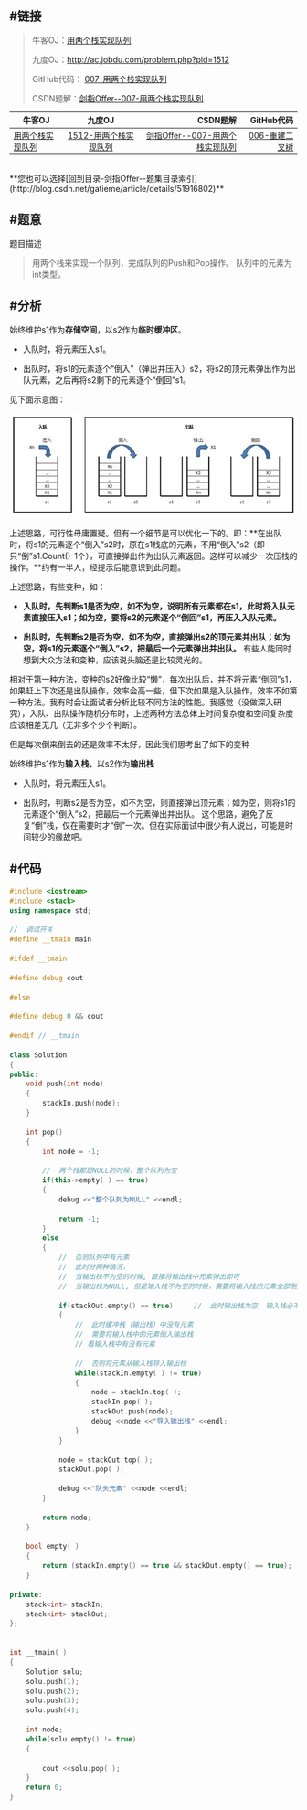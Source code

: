 #链接
-------

>牛客OJ：[用两个栈实现队列](http://www.nowcoder.com/practice/54275ddae22f475981afa2244dd448c6?tpId=13&tqId=11158&rp=1&ru=/ta/coding-interviews&qru=/ta/coding-interviews/question-rankingg) 
>
>九度OJ：http://ac.jobdu.com/problem.php?pid=1512
>
>GitHub代码： [007-用两个栈实现队列](https://github.com/gatieme/CodingInterviews/tree/master/006-%E9%87%8D%E5%BB%BA%E4%BA%8C%E5%8F%89%E6%A0%91)  
>
>CSDN题解：[剑指Offer--007-用两个栈实现队列](http://blog.csdn.net/gatieme/article/details/51112580)



| 牛客OJ                                                       |                            九度OJ                            |                                                     CSDN题解 |                                                   GitHub代码 |
| ------------------------------------------------------------ | :----------------------------------------------------------: | -----------------------------------------------------------: | -----------------------------------------------------------: |
| [用两个栈实现队列](http://www.nowcoder.com/practice/54275ddae22f475981afa2244dd448c6?tpId=13&tqId=11158&rp=1&ru=/ta/coding-interviews&qru=/ta/coding-interviews/question-rankingg) | [1512-用两个栈实现队列](http://ac.jobdu.com/problem.php?pid=1512) | [剑指Offer--007-用两个栈实现队列](http://blog.csdn.net/gatieme/article/details/51112580) | [006-重建二叉树](https://github.com/gatieme/CodingInterviews/tree/master/006-%E9%87%8D%E5%BB%BA%E4%BA%8C%E5%8F%89%E6%A0%91) |

<br>
**您也可以选择[回到目录-剑指Offer--题集目录索引](http://blog.csdn.net/gatieme/article/details/51916802)**


#题意
-------
题目描述


>用两个栈来实现一个队列，完成队列的Push和Pop操作。 队列中的元素为int类型。

#分析
-------

始终维护s1作为**存储空间**，以s2作为**临时缓冲区**。

*    入队时，将元素压入s1。

*    出队时，将s1的元素逐个“倒入”（弹出并压入）s2，将s2的顶元素弹出作为出队元素，之后再将s2剩下的元素逐个“倒回”s1。

见下面示意图：

![用两个栈模拟队列](./stack2queue.jpg)

上述思路，可行性毋庸置疑。但有一个细节是可以优化一下的。即：**在出队时，将s1的元素逐个“倒入”s2时，原在s1栈底的元素，不用“倒入”s2（即只“倒”s1.Count()-1个），可直接弹出作为出队元素返回。这样可以减少一次压栈的操作。**约有一半人，经提示后能意识到此问题。

上述思路，有些变种，如：

*    **入队时，先判断s1是否为空，如不为空，说明所有元素都在s1，此时将入队元素直接压入s1；如为空，要将s2的元素逐个“倒回”s1，再压入入队元素。**

*    **出队时，先判断s2是否为空，如不为空，直接弹出s2的顶元素并出队；如为空，将s1的元素逐个“倒入”s2，把最后一个元素弹出并出队。**
  有些人能同时想到大众方法和变种，应该说头脑还是比较灵光的。

相对于第一种方法，变种的s2好像比较“懒”，每次出队后，并不将元素“倒回”s1，如果赶上下次还是出队操作，效率会高一些，但下次如果是入队操作，效率不如第一种方法。我有时会让面试者分析比较不同方法的性能。我感觉（没做深入研究），入队、出队操作随机分布时，上述两种方法总体上时间复杂度和空间复杂度应该相差无几（无非多个少个判断）。

但是每次倒来倒去的还是效率不太好，因此我们思考出了如下的变种

始终维护s1作为**输入栈**，以s2作为**输出栈**

*    入队时，将元素压入s1。

*    出队时，判断s2是否为空，如不为空，则直接弹出顶元素；如为空，则将s1的元素逐个“倒入”s2，把最后一个元素弹出并出队。
  这个思路，避免了反复“倒”栈，仅在需要时才“倒”一次。但在实际面试中很少有人说出，可能是时间较少的缘故吧。

#代码
-------
```cpp
#include <iostream>
#include <stack>
using namespace std;

//  调试开关
#define __tmain main

#ifdef __tmain

#define debug cout

#else

#define debug 0 && cout

#endif // __tmain

class Solution
{
public:
    void push(int node)
    {
        stackIn.push(node);
    }

    int pop()
    {
        int node = -1;

        //  两个栈都是NULL的时候，整个队列为空
        if(this->empty( ) == true)
        {
            debug <<"整个队列为NULL" <<endl;

            return -1;
        }
        else
        {
            //  否则队列中有元素
            //  此时分两种情况，
            //  当输出栈不为空的时候, 直接将输出栈中元素弹出即可
            //  当输出栈为NULL, 但是输入栈不为空的时候，需要将输入栈的元素全部倒入输出栈中

            if(stackOut.empty() == true)     //  此时输出栈为空, 输入栈必不为空
            {
                //  此时缓冲栈（输出栈）中没有元素
                //  需要将输入栈中的元素倒入输出栈
                // 看输入栈中有没有元素

                //  否则将元素从输入栈导入输出栈
                while(stackIn.empty( ) != true)
                {
                    node = stackIn.top( );
                    stackIn.pop( );
                    stackOut.push(node);
                    debug <<node <<"导入输出栈" <<endl;
                }
            }

            node = stackOut.top( );
            stackOut.pop( );

            debug <<"队头元素" <<node <<endl;
        }

        return node;
    }

    bool empty( )
    {
        return (stackIn.empty() == true && stackOut.empty() == true);
    }

private:
    stack<int> stackIn;
    stack<int> stackOut;
};


int __tmain( )
{
    Solution solu;
    solu.push(1);
    solu.push(2);
    solu.push(3);
    solu.push(4);

    int node;
    while(solu.empty() != true)
    {

        cout <<solu.pop( );
    }
    return 0;
}

```
